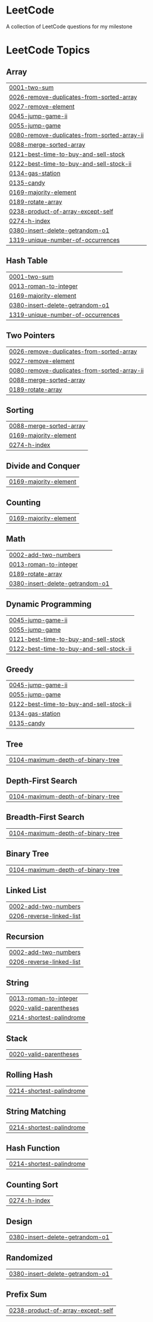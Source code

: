 # LeetCode
A collection of LeetCode questions for my milestone

<!---LeetCode Topics Start-->
# LeetCode Topics
## Array
|  |
| ------- |
| [0001-two-sum](https://github.com/chungyu1108/LeetCode/tree/master/0001-two-sum) |
| [0026-remove-duplicates-from-sorted-array](https://github.com/chungyu1108/LeetCode/tree/master/0026-remove-duplicates-from-sorted-array) |
| [0027-remove-element](https://github.com/chungyu1108/LeetCode/tree/master/0027-remove-element) |
| [0045-jump-game-ii](https://github.com/chungyu1108/LeetCode/tree/master/0045-jump-game-ii) |
| [0055-jump-game](https://github.com/chungyu1108/LeetCode/tree/master/0055-jump-game) |
| [0080-remove-duplicates-from-sorted-array-ii](https://github.com/chungyu1108/LeetCode/tree/master/0080-remove-duplicates-from-sorted-array-ii) |
| [0088-merge-sorted-array](https://github.com/chungyu1108/LeetCode/tree/master/0088-merge-sorted-array) |
| [0121-best-time-to-buy-and-sell-stock](https://github.com/chungyu1108/LeetCode/tree/master/0121-best-time-to-buy-and-sell-stock) |
| [0122-best-time-to-buy-and-sell-stock-ii](https://github.com/chungyu1108/LeetCode/tree/master/0122-best-time-to-buy-and-sell-stock-ii) |
| [0134-gas-station](https://github.com/chungyu1108/LeetCode/tree/master/0134-gas-station) |
| [0135-candy](https://github.com/chungyu1108/LeetCode/tree/master/0135-candy) |
| [0169-majority-element](https://github.com/chungyu1108/LeetCode/tree/master/0169-majority-element) |
| [0189-rotate-array](https://github.com/chungyu1108/LeetCode/tree/master/0189-rotate-array) |
| [0238-product-of-array-except-self](https://github.com/chungyu1108/LeetCode/tree/master/0238-product-of-array-except-self) |
| [0274-h-index](https://github.com/chungyu1108/LeetCode/tree/master/0274-h-index) |
| [0380-insert-delete-getrandom-o1](https://github.com/chungyu1108/LeetCode/tree/master/0380-insert-delete-getrandom-o1) |
| [1319-unique-number-of-occurrences](https://github.com/chungyu1108/LeetCode/tree/master/1319-unique-number-of-occurrences) |
## Hash Table
|  |
| ------- |
| [0001-two-sum](https://github.com/chungyu1108/LeetCode/tree/master/0001-two-sum) |
| [0013-roman-to-integer](https://github.com/chungyu1108/LeetCode/tree/master/0013-roman-to-integer) |
| [0169-majority-element](https://github.com/chungyu1108/LeetCode/tree/master/0169-majority-element) |
| [0380-insert-delete-getrandom-o1](https://github.com/chungyu1108/LeetCode/tree/master/0380-insert-delete-getrandom-o1) |
| [1319-unique-number-of-occurrences](https://github.com/chungyu1108/LeetCode/tree/master/1319-unique-number-of-occurrences) |
## Two Pointers
|  |
| ------- |
| [0026-remove-duplicates-from-sorted-array](https://github.com/chungyu1108/LeetCode/tree/master/0026-remove-duplicates-from-sorted-array) |
| [0027-remove-element](https://github.com/chungyu1108/LeetCode/tree/master/0027-remove-element) |
| [0080-remove-duplicates-from-sorted-array-ii](https://github.com/chungyu1108/LeetCode/tree/master/0080-remove-duplicates-from-sorted-array-ii) |
| [0088-merge-sorted-array](https://github.com/chungyu1108/LeetCode/tree/master/0088-merge-sorted-array) |
| [0189-rotate-array](https://github.com/chungyu1108/LeetCode/tree/master/0189-rotate-array) |
## Sorting
|  |
| ------- |
| [0088-merge-sorted-array](https://github.com/chungyu1108/LeetCode/tree/master/0088-merge-sorted-array) |
| [0169-majority-element](https://github.com/chungyu1108/LeetCode/tree/master/0169-majority-element) |
| [0274-h-index](https://github.com/chungyu1108/LeetCode/tree/master/0274-h-index) |
## Divide and Conquer
|  |
| ------- |
| [0169-majority-element](https://github.com/chungyu1108/LeetCode/tree/master/0169-majority-element) |
## Counting
|  |
| ------- |
| [0169-majority-element](https://github.com/chungyu1108/LeetCode/tree/master/0169-majority-element) |
## Math
|  |
| ------- |
| [0002-add-two-numbers](https://github.com/chungyu1108/LeetCode/tree/master/0002-add-two-numbers) |
| [0013-roman-to-integer](https://github.com/chungyu1108/LeetCode/tree/master/0013-roman-to-integer) |
| [0189-rotate-array](https://github.com/chungyu1108/LeetCode/tree/master/0189-rotate-array) |
| [0380-insert-delete-getrandom-o1](https://github.com/chungyu1108/LeetCode/tree/master/0380-insert-delete-getrandom-o1) |
## Dynamic Programming
|  |
| ------- |
| [0045-jump-game-ii](https://github.com/chungyu1108/LeetCode/tree/master/0045-jump-game-ii) |
| [0055-jump-game](https://github.com/chungyu1108/LeetCode/tree/master/0055-jump-game) |
| [0121-best-time-to-buy-and-sell-stock](https://github.com/chungyu1108/LeetCode/tree/master/0121-best-time-to-buy-and-sell-stock) |
| [0122-best-time-to-buy-and-sell-stock-ii](https://github.com/chungyu1108/LeetCode/tree/master/0122-best-time-to-buy-and-sell-stock-ii) |
## Greedy
|  |
| ------- |
| [0045-jump-game-ii](https://github.com/chungyu1108/LeetCode/tree/master/0045-jump-game-ii) |
| [0055-jump-game](https://github.com/chungyu1108/LeetCode/tree/master/0055-jump-game) |
| [0122-best-time-to-buy-and-sell-stock-ii](https://github.com/chungyu1108/LeetCode/tree/master/0122-best-time-to-buy-and-sell-stock-ii) |
| [0134-gas-station](https://github.com/chungyu1108/LeetCode/tree/master/0134-gas-station) |
| [0135-candy](https://github.com/chungyu1108/LeetCode/tree/master/0135-candy) |
## Tree
|  |
| ------- |
| [0104-maximum-depth-of-binary-tree](https://github.com/chungyu1108/LeetCode/tree/master/0104-maximum-depth-of-binary-tree) |
## Depth-First Search
|  |
| ------- |
| [0104-maximum-depth-of-binary-tree](https://github.com/chungyu1108/LeetCode/tree/master/0104-maximum-depth-of-binary-tree) |
## Breadth-First Search
|  |
| ------- |
| [0104-maximum-depth-of-binary-tree](https://github.com/chungyu1108/LeetCode/tree/master/0104-maximum-depth-of-binary-tree) |
## Binary Tree
|  |
| ------- |
| [0104-maximum-depth-of-binary-tree](https://github.com/chungyu1108/LeetCode/tree/master/0104-maximum-depth-of-binary-tree) |
## Linked List
|  |
| ------- |
| [0002-add-two-numbers](https://github.com/chungyu1108/LeetCode/tree/master/0002-add-two-numbers) |
| [0206-reverse-linked-list](https://github.com/chungyu1108/LeetCode/tree/master/0206-reverse-linked-list) |
## Recursion
|  |
| ------- |
| [0002-add-two-numbers](https://github.com/chungyu1108/LeetCode/tree/master/0002-add-two-numbers) |
| [0206-reverse-linked-list](https://github.com/chungyu1108/LeetCode/tree/master/0206-reverse-linked-list) |
## String
|  |
| ------- |
| [0013-roman-to-integer](https://github.com/chungyu1108/LeetCode/tree/master/0013-roman-to-integer) |
| [0020-valid-parentheses](https://github.com/chungyu1108/LeetCode/tree/master/0020-valid-parentheses) |
| [0214-shortest-palindrome](https://github.com/chungyu1108/LeetCode/tree/master/0214-shortest-palindrome) |
## Stack
|  |
| ------- |
| [0020-valid-parentheses](https://github.com/chungyu1108/LeetCode/tree/master/0020-valid-parentheses) |
## Rolling Hash
|  |
| ------- |
| [0214-shortest-palindrome](https://github.com/chungyu1108/LeetCode/tree/master/0214-shortest-palindrome) |
## String Matching
|  |
| ------- |
| [0214-shortest-palindrome](https://github.com/chungyu1108/LeetCode/tree/master/0214-shortest-palindrome) |
## Hash Function
|  |
| ------- |
| [0214-shortest-palindrome](https://github.com/chungyu1108/LeetCode/tree/master/0214-shortest-palindrome) |
## Counting Sort
|  |
| ------- |
| [0274-h-index](https://github.com/chungyu1108/LeetCode/tree/master/0274-h-index) |
## Design
|  |
| ------- |
| [0380-insert-delete-getrandom-o1](https://github.com/chungyu1108/LeetCode/tree/master/0380-insert-delete-getrandom-o1) |
## Randomized
|  |
| ------- |
| [0380-insert-delete-getrandom-o1](https://github.com/chungyu1108/LeetCode/tree/master/0380-insert-delete-getrandom-o1) |
## Prefix Sum
|  |
| ------- |
| [0238-product-of-array-except-self](https://github.com/chungyu1108/LeetCode/tree/master/0238-product-of-array-except-self) |
<!---LeetCode Topics End-->
